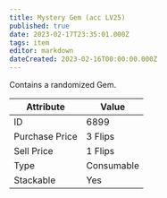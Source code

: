 ```yaml
---
title: Mystery Gem (acc LV25)
published: true
date: 2023-02-17T23:35:01.000Z
tags: item
editor: markdown
dateCreated: 2023-02-16T00:00:00.000Z
---
```


Contains a randomized Gem.

|Attribute|Value|
|-|-|
|ID|6899|
|Purchase Price|3 Flips|
|Sell Price|1 Flips|
|Type|Consumable|
|Stackable|Yes|

